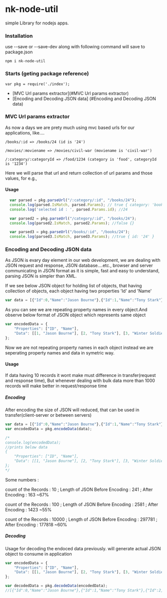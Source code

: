 # nk-node-util
simple Library for nodejs apps.

### Installation

use --save or --save-dev along with following command will save to package.json

```
npm i nk-node-util
```

### Starts (geting package reference)

``` javscript
var pkg = require('./index');
```

- [MVC Url params extractor](#MVC Url params extractor)
- [Encoding and Decoding JSON data] (#Encoding and Decoding JSON data)


### MVC Url params extractor
As now a days we are prety much using mvc based urls for our applications, like....

```
/books/:id => /books/24 (id is '24')

/movies/:moviename => /movies/civil-war (moviename is 'civil-war')

/:category/:categoryId => /food/1234 (category is 'food', categoryId is '1234')
```

Here we will parse that url and return collection of url params and those values, for e.g.,

#### Usage

``` javascript
  var parsed = pkg.parseUrl("/:category/:id", "/books/24");
  console.log(parsed.IsMatch, parsed.Params); // true { category: 'books', id: '24' }
  console.log('selected id : ', parsed.Params.id); //24

  var parsed2 = pkg.parseUrl("/category/:id", "/books/24");
  console.log(parsed2.IsMatch, parsed2.Params); //false {}

  var parsed3 = pkg.parseUrl("/books/:id", "/books/24");
  console.log(parsed3.IsMatch, parsed3.Params); //true { id: '24' }


```


### Encoding and Decoding JSON data

As JSON is  evary day element in our web development, we are dealing with JSON request and response, JSON database....etc.,
browser and server communicating in  JSON format as it is simple, fast and easy to understand, parsing JSON is simpler than XML.

If we see below JSON object for holding list of objects, that having collection of objects, each object having two properties 'Id' and 'Name'

``` javascript
var data = [{"Id":0,"Name":"Jason Bourne"},{"Id":1,"Name":"Tony Stark"},{"Id":2,"Name":"Winter Soldier"}];
```
As you can see we are repeating property names in every object.And observe below format of JSON object which represents same object

``` javascript
var encodedData = {
    "Properties": ["ID", "Name"],
    "Data": [[1, "Jason Bourne"], [2, "Tony Stark"], [3, "Winter Soldier"]]
};
```

Now we are not repeating property names in each object instead we are seperating property names and data in symetric way.

#### Usage

If data having 10 records it wont make must difference in transfer(request and response time), But whenever dealing with bulk data more than 1000 records will make better in request/response time

##### Encoding

After encoding the size of JSON will reduced, that can be used in transfer(client-server or between servers)

``` javascript
var data = [{"Id":0,"Name":"Jason Bourne"},{"Id":1,"Name":"Tony Stark"},{"Id":2,"Name":"Winter Soldier"}];
var encodedData = pkg.encodeData(data);

/*
console.log(encodedData);
//prints below data
{
    "Properties": ["ID", "Name"],
    "Data": [[1, "Jason Bourne"], [2, "Tony Stark"], [3, "Winter Soldier"]]
};
*/
```

Some numbers :

count of the Records :  10    ; Length of JSON Before Encoding  : 241     ; After Encoding : 163  ~67%

count of the Records :  100   ; Length of JSON  Before Encoding : 2581    ; After Encoding : 1423 ~55%

count of the Records :  10000 ; Length of JSON  Before Encoding : 297781  ; After Encoding : 177818  ~60%


##### Decoding

Usage for decoding the endoced data previously. will generate actual JSON object to consume in application

``` javascript
var encodedData = {
    "Properties": ["ID", "Name"],
    "Data": [[1, "Jason Bourne"], [2, "Tony Stark"], [3, "Winter Soldier"]]
};

var decodedData = pkg.decodeData(encodedData);
//[{"Id":0,"Name":"Jason Bourne"},{"Id":1,"Name":"Tony Stark"},{"Id":2,"Name":"Winter Soldier"}]
```


